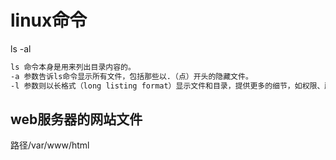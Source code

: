 # linux命令

ls -al

```md
ls 命令本身是用来列出目录内容的。
-a 参数告诉ls命令显示所有文件，包括那些以.（点）开头的隐藏文件。
-l 参数则以长格式（long listing format）显示文件和目录，提供更多的细节，如权限、所有者、组、大小、修改日期等。
```

## web服务器的网站文件

路径/var/www/html
